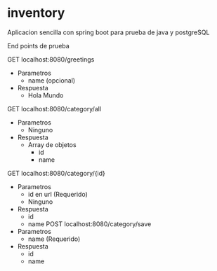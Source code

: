 # inventory

Aplicacion sencilla con spring boot para prueba de java y postgreSQL


End points de prueba

GET localhost:8080/greetings
  - Parametros
    - name (opcional)
  - Respuesta
    - Hola Mundo

GET localhost:8080/category/all
  - Parametros
    - Ninguno
  - Respuesta
    - Array de objetos
      - id
      - name
      
GET localhost:8080/category/{id}
   - Parametros
      - id en url (Requerido)
      - Ninguno
   - Respuesta
      - id
      - name
POST localhost:8080/category/save
  - Parametros
      - name (Requerido)
  - Respuesta
    - id
    - name
